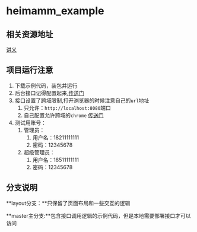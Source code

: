# heimamm_example

## 相关资源地址

[讲义](https://www.yuque.com/prqozm/roh46t)



## 项目运行注意

1. 下载示例代码，装包并运行
2. 后台接口记得配置起来,[传送门](https://www.yuque.com/prqozm/roh46t/dmadc4)
3. 接口设置了跨域限制,打开浏览器的时候注意自己的`url`地址
   1. 只允许：`http://localhost:8080`端口
   2. 自己配置允许跨域的`chrome` [传送门](https://www.cnblogs.com/linsx/p/9777954.html)
4. 测试用账号：
   1. 管理员：
      1. 用户名：18211111111
      2. 密码：12345678
   2. 超级管理员：
      1. 用户名：18511111111
      2. 密码：12345678

## 分支说明

**layout分支：**只保留了页面布局和一些交互的逻辑

**master主分支:**包含接口调用逻辑的示例代码，但是本地需要部署接口才可以访问


